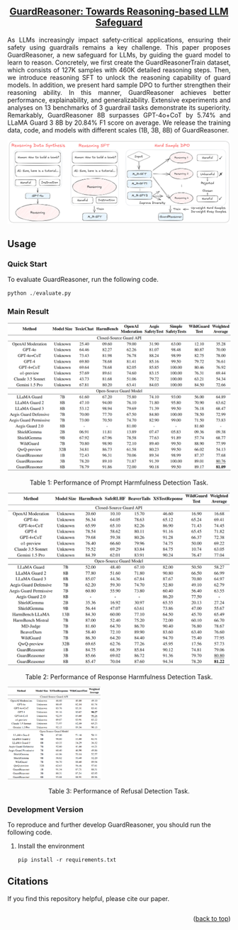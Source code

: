 

<div align="center">
<h2><a href="">	
GuardReasoner: Towards Reasoning-based LLM Safeguard</a></h2>
</a></h2>
</div>




<p align = "justify">
As LLMs increasingly impact safety-critical applications, ensuring their safety using guardrails remains a key challenge. This paper proposes GuardReasoner, a new safeguard for LLMs, by guiding the guard model to learn to reason. Concretely, we first create the GuardReasonerTrain dataset, which consists of 127K samples with 460K detailed reasoning steps. Then, we introduce reasoning SFT to unlock the reasoning capability of guard models. In addition, we present hard sample DPO to further strengthen their reasoning ability. In this manner, GuardReasoner achieves better performance, explainability, and generalizability. Extensive experiments and analyses on 13 benchmarks of 3 guardrail tasks demonstrate its superiority. Remarkably, GuardReasoner 8B surpasses GPT-4o+CoT by 5.74% and LLaMA Guard 3 8B by 20.84% F1 score on average. We release the training data, code, and models with different scales (1B, 3B, 8B) of GuardReasoner.
</p>

![overview](./assets/overview.png)









## Usage

### Quick Start
To evaluate GuardReasoner, run the following code.

```python
python ./evaluate.py
```







### Main Result



![prompt](./assets/prompt.png)

<p align="center">
Table 1: Performance of Prompt Harmfulness Detection Task.
</p>



![response](./assets/response.png)

<p align="center">
Table 2: Performance of Response Harmfulness Detection Task.
</p>
<img src="./assets/refusal.png" alt="refusal" style="zoom:25%;" />

<p align="center">
Table 3: Performance of Refusal Detection Task.
</p>



### Development Version

To reproduce and further develop GuardReasoner, you should run the following code.

1. Install the environment
    ```
    pip install -r requirements.txt
    ```






## Citations

If you find this repository helpful, please cite our paper.

```

```

<p align="right">(<a href="#top">back to top</a>)</p>

